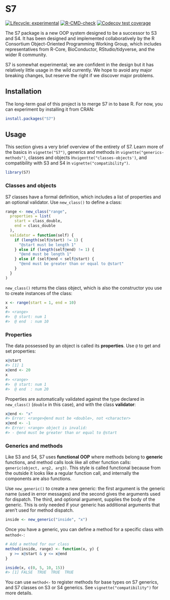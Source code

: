 
<!-- README.md is generated from README.Rmd. Please edit that file -->

# S7

<!-- badges: start -->

[![Lifecycle:
experimental](https://img.shields.io/badge/lifecycle-experimental-orange.svg)](https://lifecycle.r-lib.org/articles/stages.html#experimental)
[![R-CMD-check](https://github.com/RConsortium/OOP-WG/actions/workflows/R-CMD-check.yaml/badge.svg)](https://github.com/RConsortium/OOP-WG/actions/workflows/R-CMD-check.yaml)
[![Codecov test
coverage](https://app.codecov.io/gh/RConsortium/OOP-WG/branch/main/graph/badge.svg)](https://app.codecov.io/gh/RConsortium/OOP-WG?branch=main)

<!-- badges: end -->

The S7 package is a new OOP system designed to be a successor to S3 and
S4. It has been designed and implemented collaboratively by the R
Consortium Object-Oriented Programming Working Group, which includes
representatives from R-Core, BioConductor, RStudio/tidyverse, and the
wider R community.

S7 is somewhat experimental; we are confident in the design but it has
relatively little usage in the wild currently. We hope to avoid any
major breaking changes, but reserve the right if we discover major
problems.

## Installation

The long-term goal of this project is to merge S7 in to base R. For now,
you can experiment by installing it from CRAN:

``` r
install.packages("S7")
```

## Usage

This section gives a very brief overview of the entirety of S7. Learn
more of the basics in `vignette("S7")`, generics and methods in
`vignette("generics-methods")`, classes and objects
in`vigentte("classes-objects')`, and compatibility with S3 and S4 in
`vignette("compatibility")`.

``` r
library(S7)
```

### Classes and objects

S7 classes have a formal definition, which includes a list of properties
and an optional validator. Use `new_class()` to define a class:

``` r
range <- new_class("range",
  properties = list(
    start = class_double,
    end = class_double
  ),
  validator = function(self) {
    if (length(self@start) != 1) {
      "@start must be length 1"
    } else if (length(self@end) != 1) {
      "@end must be length 1"
    } else if (self@end < self@start) {
      "@end must be greater than or equal to @start"
    }
  }
)
```

`new_class()` returns the class object, which is also the constructor
you use to create instances of the class:

``` r
x <- range(start = 1, end = 10)
x
#> <range>
#>  @ start: num 1
#>  @ end  : num 10
```

### Properties

The data possessed by an object is called its **properties**. Use `@` to
get and set properties:

``` r
x@start
#> [1] 1
x@end <- 20
x
#> <range>
#>  @ start: num 1
#>  @ end  : num 20
```

Properties are automatically validated against the type declared in
`new_class()` (`double` in this case), and with the class **validator**:

``` r
x@end <- "x"
#> Error: <range>@end must be <double>, not <character>
x@end <- -1
#> Error: <range> object is invalid:
#> - @end must be greater than or equal to @start
```

### Generics and methods

Like S3 and S4, S7 uses **functional OOP** where methods belong to
**generic** functions, and method calls look like all other function
calls: `generic(object, arg2, arg3)`. This style is called functional
because from the outside it looks like a regular function call, and
internally the components are also functions.

Use `new_generic()` to create a new generic: the first argument is the
generic name (used in error messages) and the second gives the arguments
used for dispatch. The third, and optional argument, supplies the body
of the generic. This is only needed if your generic has additional
arguments that aren’t used for method dispatch.

``` r
inside <- new_generic("inside", "x")
```

Once you have a generic, you can define a method for a specific class
with `method<-`:

``` r
# Add a method for our class
method(inside, range) <- function(x, y) {
  y >= x@start & y <= x@end
}

inside(x, c(0, 5, 10, 15))
#> [1] FALSE  TRUE  TRUE  TRUE
```

You can use `method<-` to register methods for base types on S7
generics, and S7 classes on S3 or S4 generics. See
`vignette("compatibility")` for more details.
